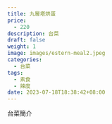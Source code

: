 ```yaml
---
title: 九層塔烘蛋
price:
  - 220
description: 台菜
draft: false
weight: 1
image: images/estern-meal2.jpeg
categories:
  - 台菜
tags:
  - 素食
  - 辣度
date: 2023-07-18T18:38:42+08:00
---
```


台菜簡介
